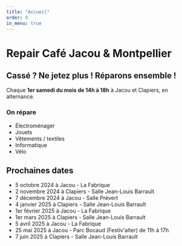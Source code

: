 ```yaml
---
title: "Accueil"
order: 0
in_menu: true
---
```

# Repair Café Jacou & Montpellier

## Cassé ? Ne jetez plus ! Réparons ensemble !

Chaque **1er samedi du mois de 14h à 18h** à Jacou et Clapiers, en alternance.

### On répare

- Électroménager
- Jouets
- Vêtements / textiles
- Informatique
- Vélo

## Prochaines dates 

- 5 octobre 2024 à Jacou - La Fabrique
- 2 novembre 2024 à Clapiers - Salle Jean-Louis Barrault
- 7 décembre 2024 à Jacou - Salle Prévert
- 4 janvier 2025 à Clapiers - Salle Jean-Louis Barrault
- 1er février 2025 à Jacou - La Fabrique
- 1er mars 2025 à Clapiers - Salle Jean-Louis Barrault
- 5 avril 2025 à Jacou - La Fabrique
- 25 mai 2025 à Jacou - Parc Bocaud (Festiv'alter) de 11h à 17h
- 7 juin 2025 à Clapiers - Salle Jean-Louis Barrault 